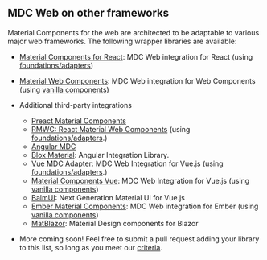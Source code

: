 <!--docs:
title: "MDC Web on other frameworks"
navTitle: "Framework Wrappers"
layout: landing
section: docs
path: /docs/framework-wrappers/
-->

## MDC Web on other frameworks

Material Components for the web are architected to be adaptable to various major web frameworks. The following wrapper libraries are available:

  - [Material Components for React](https://github.com/material-components/material-components-web-react): MDC Web integration for React (using [foundations/adapters](./integrating-into-frameworks.md#the-advanced-approach-using-foundations-and-adapters))
  - [Material Web Components](https://github.com/material-components/material-components-web-components): MDC Web integration for Web Components (using [vanilla components](./integrating-into-frameworks.md#the-simple-approach-wrapping-mdc-web-vanilla-components))
  - Additional third-party integrations
    - [Preact Material Components](https://github.com/prateekbh/preact-material-components)
    - [RMWC: React Material Web Components](https://github.com/jamesmfriedman/rmwc) (using [foundations/adapters](./integrating-into-frameworks.md#the-advanced-approach-using-foundations-and-adapters).)
    - [Angular MDC](https://github.com/trimox/angular-mdc-web)
    - [Blox Material](https://blox.src.zone/material): Angular Integration Library.
    - [Vue MDC Adapter](https://github.com/stasson/vue-mdc-adapter): MDC Web Integration for Vue.js (using [foundations/adapters](./integrating-into-frameworks.md#the-advanced-approach-using-foundations-and-adapters).)
    - [Material Components Vue](https://github.com/matsp/material-components-vue): MDC Web Integration for Vue.js (using [vanilla components](./integrating-into-frameworks.md#the-simple-approach-wrapping-mdc-web-vanilla-components))
    - [BalmUI](https://material.balmjs.com/): Next Generation Material UI for Vue.js
    - [Ember Material Components](https://github.com/onehilltech/ember-cli-mdc): MDC Web integration for Ember (using [vanilla components](./integrating-into-frameworks.md#the-simple-approach-wrapping-mdc-web-vanilla-components))
    - [MatBlazor](https://github.com/SamProf/MatBlazor): Material Design components for Blazor

  - More coming soon! Feel free to submit a pull request adding your library to this list, so long as you meet our [criteria](integrating-into-frameworks.md).
